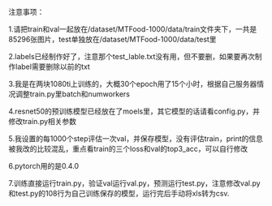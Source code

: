    

注意事项：

1.请把train和val一起放在/dataset/MTFood-1000/data/train文件夹下，一共是85296张图片，test单独放在/dataset/MTFood-1000/data/test里

2.labels已经制作好了，注意那个test_lable.txt没有用，但不要删，如果要再次制作label需要删除以前的txt

3.我是在两块1080ti上训练的，大概30个epoch用了15个小时，根据自己服务器情况调整train.py里batch和numworkers

4.resnet50的预训练模型已经放在了moels里，其它模型的话请看config.py，并修改train.py相关参数

5.我设置的每1000个step评估一次val，并保存模型，没有评估train，print的信息被我改的比较混乱，重点看train的三个loss和val的top3_acc，可以自行修改

6.pytorch用的是0.4.0

7.训练直接运行train.py，验证val运行val.py，预测运行test.py，注意修改val.py和test.py的108行为自己训练保存的模型，运行完后手动将xls转为csv.

